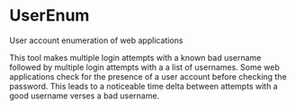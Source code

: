 # UserEnum
User account enumeration of web applications

This tool makes multiple login attempts with a known bad username followed by multiple login attempts with a a list of usernames.  Some web applications check for the presence of a user account before checking the password.  This leads to a noticeable time delta between attempts with a good username verses a bad username.

